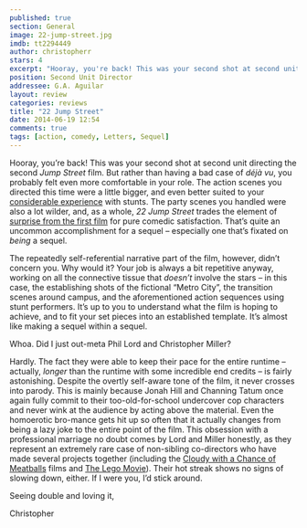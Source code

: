 ```yaml
---
published: true
section: General
image: 22-jump-street.jpg
imdb: tt2294449
author: christopherr
stars: 4
excerpt: "Hooray, you're back! This was your second shot at second unit directing the second Jump Street film."
position: Second Unit Director
addressee: G.A. Aguilar
layout: review
categories: reviews
title: "22 Jump Street"
date: 2014-06-19 12:54
comments: true
tags: [action, comedy, Letters, Sequel]
---
```

<p class="Body">Hooray, you&rsquo;re back! This was your second shot at second unit directing the second <em>Jump Street</em> film. But rather than having a bad case of <em>d&eacute;j</em><em>&agrave; vu</em>, you probably felt even more comfortable in your role. The action scenes you directed this time were a little bigger, and even better suited to your <a href="http://www.imdb.com/name/nm1183872/"><span class="Hyperlink0">considerable experience</span></a> with stunts. The party scenes you handled were also a lot wilder, and, as a whole, <em>22 Jump Street </em>trades the element of <a href="/content/2012/3/15/sxsw-postcard-21-jump-street.html"><span class="Hyperlink0">surprise from the first film</span></a> for pure comedic satisfaction. That&rsquo;s quite an uncommon accomplishment for a sequel &ndash; especially one that&rsquo;s fixated on <em>being</em> a sequel.</p>
<p class="Body">The repeatedly self-referential narrative part of the film, however, didn&rsquo;t concern you. Why would it? Your job is always a bit repetitive anyway, working on all the connective tissue that <em>doesn</em><em>&rsquo;t</em> involve the stars &ndash; in this case, the establishing shots of the fictional &ldquo;Metro City&rdquo;, the transition scenes around campus, and the aforementioned action sequences using stunt performers. It&rsquo;s up to you to understand what the film is hoping to achieve, and to fit your set pieces into an established template. It&rsquo;s almost like making a sequel within a sequel.</p>
<p class="Body">Whoa. Did I just out-meta Phil Lord and Christopher Miller?</p>
<p class="Body">Hardly. The fact they were able to keep their pace for the entire runtime &ndash; actually,<em> longer</em> than the runtime with some incredible end credits &ndash; is fairly astonishing. Despite the overtly self-aware tone of the film, it never crosses into parody. This is mainly because Jonah Hill and Channing Tatum once again fully commit to their too-old-for-school undercover cop characters and never wink at the audience by acting above the material. Even the homoerotic bro-mance gets hit up so often that it actually changes from being a lazy joke to the entire point of the film. This obsession with a professional marriage no doubt comes by Lord and Miller honestly, as they represent an extremely rare case of non-sibling co-directors who have made several projects together (including the <a href="/content/2013/10/1/cloudy-with-a-chance-of-meatballs-2.html"><span class="Hyperlink1">Cloudy with a Chance of Meatballs</span></a> films and <a href="/content/2014/2/7/the-lego-movie.html"><span class="Hyperlink1">The Lego Movie</span></a>). Their hot streak shows no signs of slowing down, either. If I were you, I&rsquo;d stick around.</p>
<p class="Body">Seeing double and loving it,</p>
<p class="Body">Christopher</p>